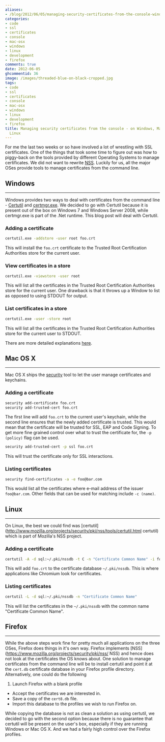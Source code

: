 ```yaml
---
aliases:
- /blog/2012/06/05/managing-security-certificates-from-the-console-windows-mac-linux/
categories:
- code
- ssl
- certificates
- console
- mac-osx
- windows
- linux
- development
- firefox
comments: true
date: 2012-06-05
ghcommentid: 36
image: /images/threaded-blue-on-black-cropped.jpg
tags:
- code
- ssl
- certificates
- console
- mac-osx
- windows
- linux
- development
- firefox
title: Managing security certificates from the console - on Windows, Mac OS X and
  Linux
---
```


For me the last two weeks or so have involved a lot of wrestling with SSL certificates. One of the things that took some time to figure out was how to piggy-back on the tools provided by different Operating Systems to manage certificates. We did not want to rewrite [NSS](https://www.mozilla.org/projects/security/pki/nss/ "NSS"). Luckily for us, all the major OSes provide tools to manage certificates from the command line.

<!--more-->

## Windows
----
Windows provides two ways to deal with certificates from the command line - [Certutil](http://technet.microsoft.com/en-us/library/cc732443%28WS.10%29.aspx "Certutil") and [certmgr.exe](http://msdn.microsoft.com/en-us/library/e78byta0.aspx "certmgr.exe"). We decided to go with Certutil because it is present out of the box on Windows 7 and Windows Server 2008, while certmgr.exe is part of the .Net runtime. This blog post will deal with Certutil.

### Adding a certificate
```bash
certutil.exe -addstore -user root foo.crt
```

This will install the `foo.crt` certificate to the Trusted Root Certification Authorities store for the current user.

### View certificates in a store
```bash
certutil.exe -viewstore -user root
```

This will list all the certificates in the Trusted Root Certification Authorities store for the current user. One drawback is that it throws up a Window to list as opposed to using STDOUT for output.

### List certificates in a store
```bash
certutil.exe -user -store root
```

This will list all the certificates in the Trusted Root Certification Authorities store for the current user to STDOUT.

There are more detailed explanations [here](http://technet.microsoft.com/en-us/library/cc772898\(WS.10\).aspx).

## Mac OS X
----
Mac OS X ships the [security](https://developer.apple.com/library/mac/#documentation/Darwin/Reference/Manpages/man1/security.1.html) tool to let the user manage certificates and keychains.

### Adding a certificate
```bash
security add-certificate foo.crt
security add-trusted-cert foo.crt
```

The first line will add `foo.crt` to the current user's keychain, while the second line ensures that the newly added certificate is trusted. This would mean that the certificate will be trusted for SSL, EAP and Code Signing. To get more fine grained control over what to trust the certificate for, the `-p (policy)` flag can be used.
```bash
security add-trusted-cert -p ssl foo.crt
```

This will trust the certificate only for SSL interactions.

### Listing certificates
```bash
security find-certificates -a -e foo@bar.com
```

This would list all the certificates where e-mail address of the issuer `foo@bar.com`. Other fields that can be used for matching include `-c (name)`.

## Linux
----
On Linux, the best we could find was [certutil](http://www.mozilla.org/projects/security/pki/nss/tools/certutil.html certutil) which is part of Mozilla's NSS project.

### Adding a certificate
```bash
certutil -A -d sql:~/.pki/nssdb -t C -n "Certificate Common Name" -i foo.crt
```

This will add `foo.crt` to the certificate database `~/.pki/nssdb`. This is where applications like Chromium look for certificates.

### Listing certificates
```bash
certutil -L -d sql:~/.pki/nssdb -n "Certificate Common Name"
```

This will list the certificates in the `~/.pki/nssdb` with the common name "Certificate Common Name".

## Firefox
----
While the above steps work fine for pretty much all applications on the three OSes, Firefox does things in it's own way. Firefox implements [NSS](https://www.mozilla.org/projects/security/pki/nss/ NSS) and hence does not look at the certificates the OS knows about. One solution to manage certificates from the command line will be to install certutil and point it at the `cert.db` certificate database in your Firefox profile directory. Alternatively, one could do the following

1. Launch Firefox with a blank profile
* Accept the certificates we are interested in.
* Save a copy of the `cert8.db` file.
* Import this database to the profiles we wish to run Firefox on.

While copying the database is not as clean a solution as using certutil, we decided to go with the second option because there is no guarantee that certutil will be present on the user's box, especially if they are running Windows or Mac OS X. And we had a fairly high control over the Firefox profiles.